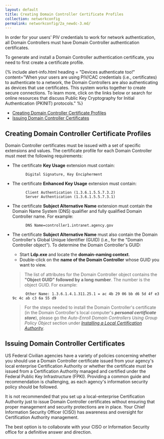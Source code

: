 ```yaml
---
layout: default
title: Creating Domain Controller Certificate Profiles
collection: networkconfig
permalink: networkconfig/2a_newdc-3.md/
---
```

In order for your users' PIV credentials to work for network authentication, all Domain Controllers must have Domain Controller authentication certificates. <!--This type of certificate is for a Certification Authority? Should say that here.--> 

To generate and install a Domain Controller authentication certificate, you need to first create a certificate profile.

{% include alert-info.html heading = "Devices authenticate too!" content="When your users are using PIV/CAC credentials (i.e., certificates) to authenticate to a network, the Domain Controllers are also authenticating as devices that use certificates. This system works together to create secure connections. To learn more, click on the links below or search for online resources that discuss Public Key Cryptography for Initial Authentication (PKINIT) protocols." %}

* [Creating Domain Controller Certificate Profiles](#creating-domain-controller-certificate-profiles)
* [Issuing Domain Controller Certificates](#issuing-domain-controller-certificates)

## Creating Domain Controller Certificate Profiles <!--Are profiles are being created here? "Created" is never used in this section. Should Certification Authority be mentioned here somewhere?-->

Domain Controller certificates must be issued with a set of specific extensions and values. The certificate profile for each Domain Controller must meet the following requirements: <!--What actions is the system administrator taking to create the profile? This gives information but nearly no instructions.-->

- The certificate **Key Usage** extension must contain:

            Digital Signature, Key Encipherment

- The certificate **Enhanced Key Usage** extension must contain:

            Client Authentication (1.3.6.1.5.5.7.3.2)
            Server Authentication (1.3.6.1.5.5.7.3.1)

- The certificate **Subject Alternative Name** extension must contain the Domain Name System (DNS) qualifier and fully qualified Domain Controller name. For example:

            DNS Name=controller1.intranet.agency.gov

- The certificate **Subject Alternative Name** must also contain the Domain Controller's Global Unique Identifier (GUID) (i.e., for the "Domain Controller object"). To determine the Domain Controller's GUID:

  * Start **Ldp.exe** and locate the **domain-naming context**. 
  * Double-click on the **name of the Domain Controller** whose GUID you want to view.
  
  > The list of attributes for the Domain Controller object contains the **"Object GUID" followed by a long number**. The number is the object GUID. For example:

            Other Name: 1.3.6.1.4.1.311.25.1 = ac 4b 29 06 bb d6 5d 4f e3 9c 4c ab c3 6a 55 d9

  > For the steps needed to install the Domain Controller's certificate (in the Domain Controller's local computer's **_personal certificate store_**), please go the _Auto-Enroll Domain Controllers Using Group Policy Object_ section under [_Installing a Local Certification Authority_]({{site.baseurl}}/local-certification-authority). <!--Is this the correct section to link to?-->

## Issuing Domain Controller Certificates

<!--Jordan added this back in. This reads like preliminary information--things to think about before proceeding. Seems like it should be the very first thing on this page, rather than the last.-->US Federal Civilian agencies have a variety of policies concerning whether you should use a Domain Controller certificate issued from your agency's local enterprise Certification Authority or whether the certificate must be issued from a Certification Authority managed and certified under the Federal Public Key Infrastructure (FPKI). Providing a common guide and recommendation is challenging, as each agency's information security policy should be followed. 

It is not recommended that you set up a local-enterprise Certification Authority just to issue Domain Controller certificates without ensuring that proper management and security protections are in place. Your Chief Information Security Officer (CISO) has awareness and oversight for Certification Authority management.

The best option is to collaborate with your CISO or Information Security office for a definitive answer and direction.
